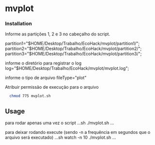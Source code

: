 # mvplot

### Installation
Informe as partições 1, 2 e 3 no cabeçalho do script.

partition1="$HOME/Desktop/Trabalho/EcoHack/mvplot/partition1/";
partition2="$HOME/Desktop/Trabalho/EcoHack/mvplot/partition2/";
partition3="$HOME/Desktop/Trabalho/EcoHack/mvplot/partition3/";

informe o diretório para registrar o log
log="$HOME/Desktop/Trabalho/EcoHack/mvplot/mvplot.log";

informe o tipo de arquivo
fileType="plot"

Atribuir permissão de execução para o arquivo
```sh
  chmod 775 mvplot.sh
```

## Usage
para rodar apenas uma vez o script
...sh
  ./mvplot.sh
...

para deixar rodando execute (sendo -n a frequência em segundos que o arquivo será executado)
...sh
 watch -n 10 ./mvplot.sh
...
